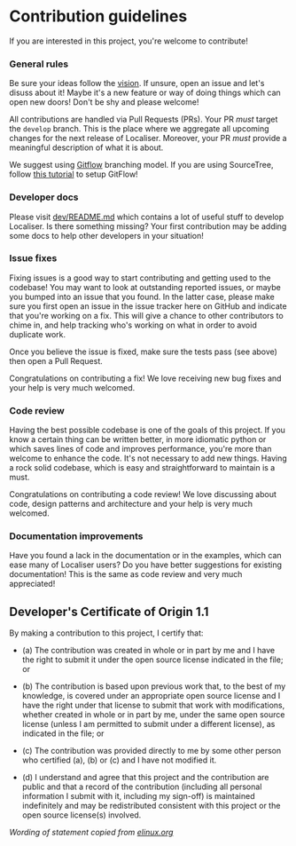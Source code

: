 # Contribution guidelines
If you are interested in this project, you're welcome to contribute!

### General rules

Be sure your ideas follow the [vision](VISION.md). If unsure, open an issue and let's disuss about it! Maybe it's a new feature or way of doing things which can open new doors! Don't be shy and please welcome!

All contributions are handled via Pull Requests (PRs). Your PR _must_ target the `develop` branch. This is the place where we aggregate all upcoming changes for the next release of Localiser. Moreover, your PR _must_ provide a meaningful description of what it is about.

We suggest using [Gitflow](http://nvie.com/posts/a-successful-git-branching-model/) branching model. If you are using SourceTree, follow [this tutorial](https://gist.github.com/gotev/59904ad1bb8984e7b93a83b4598e86fc) to setup GitFlow!

### Developer docs

Please visit [dev/README.md](dev/README.md) which contains a lot of useful stuff to develop Localiser. Is there something missing? Your first contribution may be adding some docs to help other developers in your situation!

### Issue fixes

Fixing issues is a good way to start contributing and getting used to the codebase! You may want to look at outstanding reported issues, or maybe you bumped into an issue that you found. In the latter case, please make sure you first open an issue in the issue tracker here on GitHub and indicate that you're working on a fix. This will give a chance to other contributors to chime in, and help tracking who's working on what in order to avoid duplicate work.

Once you believe the issue is fixed, make sure the tests pass (see above) then open a Pull Request.

Congratulations on contributing a fix! We love receiving new bug fixes and your help is very much welcomed.

### Code review

Having the best possible codebase is one of the goals of this project. If you know a certain thing can be written better, in more idiomatic python or which saves lines of code and improves performance, you're more than welcome to enhance the code. It's not necessary to add new things. Having a rock solid codebase, which is easy and straightforward to maintain is a must.

Congratulations on contributing a code review! We love discussing about code, design patterns and architecture and your help is very much welcomed.

### Documentation improvements

Have you found a lack in the documentation or in the examples, which can ease many of Localiser users? Do you have better suggestions for existing documentation! This is the same as code review and very much appreciated!

## Developer's Certificate of Origin 1.1

By making a contribution to this project, I certify that:

- (a) The contribution was created in whole or in part by me and I
      have the right to submit it under the open source license
      indicated in the file; or

- (b) The contribution is based upon previous work that, to the best
      of my knowledge, is covered under an appropriate open source
      license and I have the right under that license to submit that
      work with modifications, whether created in whole or in part
      by me, under the same open source license (unless I am
      permitted to submit under a different license), as indicated
      in the file; or

- (c) The contribution was provided directly to me by some other
      person who certified (a), (b) or (c) and I have not modified
      it.

- (d) I understand and agree that this project and the contribution
      are public and that a record of the contribution (including all
      personal information I submit with it, including my sign-off) is
      maintained indefinitely and may be redistributed consistent with
      this project or the open source license(s) involved.

*Wording of statement copied from [elinux.org](http://elinux.org/Developer_Certificate_Of_Origin)*

